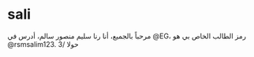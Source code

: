# sali
مرحباً بالجميع، أنا رنا سليم منصور سالم، أدرس في @EG، رمز الطالب الخاص بي هو @rsmsalim123. حولا
/3
